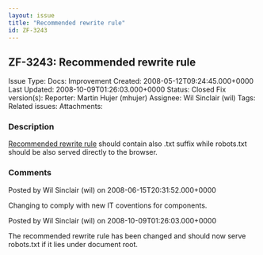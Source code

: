 ```yaml
---
layout: issue
title: "Recommended rewrite rule"
id: ZF-3243
---
```


ZF-3243: Recommended rewrite rule
---------------------------------

 Issue Type: Docs: Improvement Created: 2008-05-12T09:24:45.000+0000 Last Updated: 2008-10-09T01:26:03.000+0000 Status: Closed Fix version(s): 
 Reporter:  Martin Hujer (mhujer)  Assignee:  Wil Sinclair (wil)  Tags: 
 Related issues: 
 Attachments: 
### Description

[Recommended rewrite rule](http://framework.zend.com/manual/en/zend.controller.html#zend.controller.quickstart.go.rewrite) should contain also .txt suffix while robots.txt should be also served directly to the browser.

 

 

### Comments

Posted by Wil Sinclair (wil) on 2008-06-15T20:31:52.000+0000

Changing to comply with new IT coventions for components.

 

 

Posted by Wil Sinclair (wil) on 2008-10-09T01:26:03.000+0000

The recommended rewrite rule has been changed and should now serve robots.txt if it lies under document root.

 

 